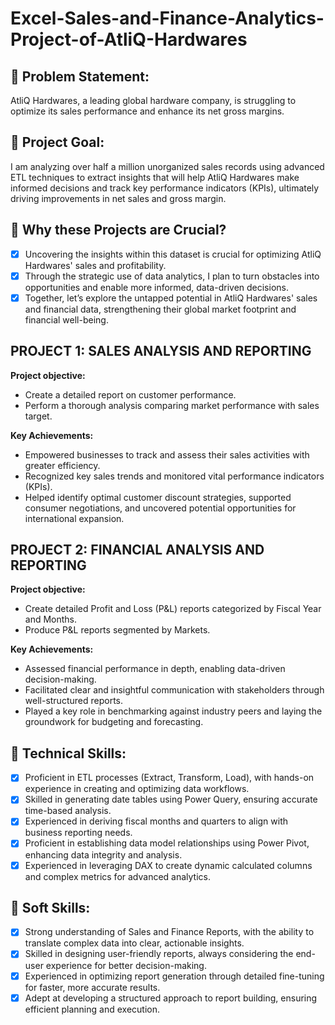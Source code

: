 # Excel-Sales-and-Finance-Analytics-Project-of-AtliQ-Hardwares

## 	Problem Statement:
AtliQ Hardwares, a leading global hardware company, is struggling to optimize its sales performance and enhance its net gross margins.
## 	Project Goal:
I am analyzing over half a million unorganized sales records using advanced ETL techniques to extract insights that will help AtliQ Hardwares make informed decisions and track key performance indicators (KPIs), ultimately driving improvements in net sales and gross margin.

## 	Why these Projects are Crucial?
- [x]	Uncovering the insights within this dataset is crucial for optimizing AtliQ Hardwares' sales and profitability.
- [x]	Through the strategic use of data analytics, I plan to turn obstacles into opportunities and enable more informed, data-driven decisions.
- [x]	Together, let’s explore the untapped potential in AtliQ Hardwares' sales and financial data, strengthening their global market footprint and financial well-being.

## PROJECT 1: SALES ANALYSIS AND REPORTING
**Project objective:**
- Create a detailed report on customer performance.
- Perform a thorough analysis comparing market performance with sales target.

**Key Achievements:**
- Empowered businesses to track and assess their sales activities with greater efficiency.
- Recognized key sales trends and monitored vital performance indicators (KPIs).
- Helped identify optimal customer discount strategies, supported consumer negotiations, and uncovered potential opportunities for international expansion.

## PROJECT 2: FINANCIAL ANALYSIS AND REPORTING
**Project objective:**
- Create detailed Profit and Loss (P&L) reports categorized by Fiscal Year and Months.
- Produce P&L reports segmented by Markets.

**Key Achievements:**
- Assessed financial performance in depth, enabling data-driven decision-making.
- Facilitated clear and insightful communication with stakeholders through well-structured reports.
- Played a key role in benchmarking against industry peers and laying the groundwork for budgeting and forecasting.

## 	Technical Skills:
- [x]	Proficient in ETL processes (Extract, Transform, Load), with hands-on experience in creating and optimizing data workflows.
- [x]	Skilled in generating date tables using Power Query, ensuring accurate time-based analysis.
- [x]	Experienced in deriving fiscal months and quarters to align with business reporting needs.
- [x]	Proficient in establishing data model relationships using Power Pivot, enhancing data integrity and analysis.
- [x]	Experienced in leveraging DAX to create dynamic calculated columns and complex metrics for advanced analytics.

## 	Soft Skills:
- [x]	Strong understanding of Sales and Finance Reports, with the ability to translate complex data into clear, actionable insights.
- [x]	Skilled in designing user-friendly reports, always considering the end-user experience for better decision-making.
- [x]	Experienced in optimizing report generation through detailed fine-tuning for faster, more accurate results.
- [x] Adept at developing a structured approach to report building, ensuring efficient planning and execution.
